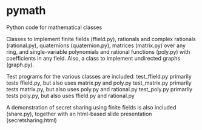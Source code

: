 pymath
======

Python code for mathematical classes

Classes to implement finite fields (ffield.py), rationals and complex rationals (rational.py),
quaternions (quaternion.py), matrices (matrix.py) over any ring, and
single-variable polynomials and rational functions (poly.py) with coefficients in any field.
Also, a class to implement undirected graphs (graph.py).

Test programs for the various classes are included:
test_ffield.py primarily tests ffield.py, but also uses matrix.py and poly.py
test_matrix.py primarily tests matrix.py, but also uses poly.py and rational.py
test_poly.py primarliy tests poly.py, but also uses ffield.py and rational.py

A demonstration of secret sharing using finite fields is also included (share.py),
together with an html-based slide presentation (secretsharing.html)
